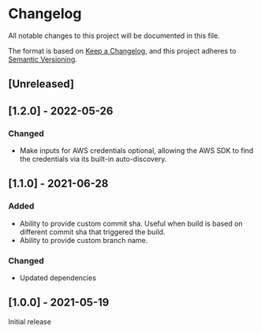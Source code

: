 # Changelog
All notable changes to this project will be documented in this file.

The format is based on [Keep a Changelog](https://keepachangelog.com/en/1.0.0/),
and this project adheres to [Semantic Versioning](https://semver.org/spec/v2.0.0.html).

## [Unreleased]

## [1.2.0] - 2022-05-26

### Changed
- Make inputs for AWS credentials optional, allowing the AWS SDK to find the credentials via its built-in auto-discovery.

## [1.1.0] - 2021-06-28
### Added
- Ability to provide custom commit sha. Useful when build is based on different commit sha that triggered the build.
- Ability to provide custom branch name.

### Changed
- Updated dependencies

## [1.0.0] - 2021-05-19
Initial release
